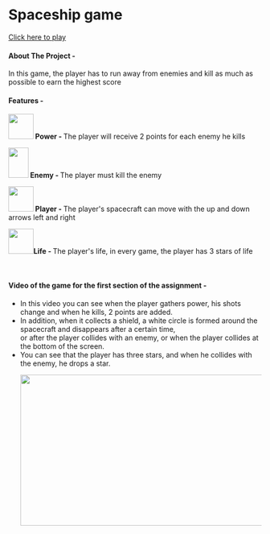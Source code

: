 # Spaceship game
 <a href="https://orabu103.itch.io/spaceship">Click here to play</a>
<h4>About The Project -</h4>
<p>In this game, the player has to run away from enemies and kill as much as possible to earn the highest score</p>

<h4>Features -</h4>
<p><strong>
<img src="./Assets/Images/power.png" width="50px" height="50px" /> Power - </strong>
The player will receive 2 points for each enemy he kills </p>
<p><strong> 
<img src="./Assets/Images/portal_SE.png" width="40px" height="60px" /> Enemy - </strong> 
The player must kill the enemy</p>
<p><strong> 
<img src="./Assets/Images/Space.png" width="50px" height="50px" /> Player - </strong>
The player's spacecraft can move with the up and down arrows left and right</p>
<p><strong> 
<img src="./Assets/Images/star.png" width="50px" height="50px" />Life - </strong>
The player's life, in every game, the player has 3 stars of life</p><br>

<h4>Video of the game for the first section of the assignment -</h4>
<p><ul>
<li>In this video you can see when the player gathers power, his shots change and when he kills, 2 points are added.</li>
<li>In addition, when it collects a shield, a white circle is formed around the spacecraft and disappears after a certain time, <br>
or after the player collides with an enemy, or when the player collides at the bottom of the screen.</li>
<li>You can see that the player has three stars, and when he collides with the enemy, he drops a star.</li></p>
<img src="./Assets/Images/game.gif" width="500px" height="300px" />


